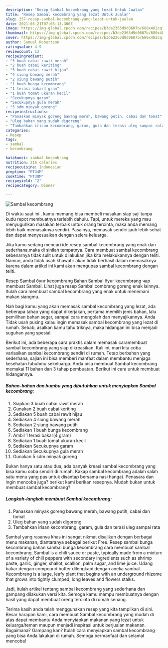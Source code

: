 ```yaml
---
description: "Resep Sambal kecombrang yang lezat Untuk Jualan"
title: "Resep Sambal kecombrang yang lezat Untuk Jualan"
slug: 257-resep-sambal-kecombrang-yang-lezat-untuk-jualan
date: 2021-05-21T07:05:13.366Z
image: https://img-global.cpcdn.com/recipes/b3de2363d9d0607b/680x482cq70/sambal-kecombrang-foto-resep-utama.jpg
thumbnail: https://img-global.cpcdn.com/recipes/b3de2363d9d0607b/680x482cq70/sambal-kecombrang-foto-resep-utama.jpg
cover: https://img-global.cpcdn.com/recipes/b3de2363d9d0607b/680x482cq70/sambal-kecombrang-foto-resep-utama.jpg
author: Samuel Robertson
ratingvalue: 4.9
reviewcount: 13
recipeingredient:
- "3 buah cabai rawit merah"
- "2 buah cabai keriting"
- "5 buah cabai rawit hijau"
- "4 siung bawang merah"
- "2 siung bawang putih"
- "1 buah bunga kecombrang"
- "1 terasi bakar4 gram"
- "1 buah tomat ukuran kecil"
- "Secukupnya garam"
- "Secukupnya gula merah"
- "5 sdm minyak goreng"
recipeinstructions:
- "Panaskan minyak goreng bawang merah, bawang putih, cabai dan tomat"
- "Uleg bahan yang sudah digoreng"
- "Tambahkan irisan kecombrang, garam, gula dan terasi uleg sampai rata"
categories:
- Resep
tags:
- sambal
- kecombrang

katakunci: sambal kecombrang 
nutrition: 216 calories
recipecuisine: Indonesian
preptime: "PT34M"
cooktime: "PT38M"
recipeyield: "2"
recipecategory: Dinner

---
```



![Sambal kecombrang](https://img-global.cpcdn.com/recipes/b3de2363d9d0607b/680x482cq70/sambal-kecombrang-foto-resep-utama.jpg)

Di waktu  saat ini , kamu memang bisa membeli masakan siap saji tanpa kudu repot membuatnya terlebih dahulu. Tapi, untuk mereka yang mau menyuguhkan masakan terbaik untuk orang tercinta, maka anda memang lebih baik memasaknya sendiri. Pasalnya, memasak sendiri jauh lebih sehat dan dapat menyesuaikan dengan selera keluarga.

Jika kamu sedang mencari ide resep sambal kecombrang yang enak dan sederhana,maka di sinilah tempatnya. Cara membuat sambal kecombrang  sebenarnya tidak sulit untuk dilakukan jika kita melakukannya dengan teliti. Namun, anda tidak usah khawatir akan tidak berhasil dalam memasaknya 
karena dalam artikel ini kami akan mengupas sambal kecombrang dengan teliti.  

Resep Sambal бунг kecombrang Bahan Sambal бунг kecombrang чар membuat Sambal. Lihat juga resep Sambal combrang goreng enak lainnya. Itulah cara membuat sambal kecombrang yang enak untuk menemani makan siangmu.

Nah bagi kamu yang akan memasak sambal kecombrang yang lezat, ada beberapa tahap yang dapat dikerjakan, pertama memilih jenis bahan, lalu pemilihan bahan segar, sampai cara mengolah dan menyajikannya. Anda Tidak usah pusing kalau ingin memasak sambal kecombrang yang lezat di rumah. Sebab, asalkan kamu  tahu triknya, maka hidangan ini bisa menjadi suguhan yang spesial.

Berikut ini, ada beberapa cara praktis  dalam memasak caramembuat sambal kecombrang yang siap dikreasikan. Kali ini, mari kita coba variasikan sambal kecombrang sendiri di rumah. Tetap berbahan yang sederhana, sajian ini bisa memberi manfaat dalam membantu menjaga kesehatan tubuhmu sekeluarga. Anda bisa membuat Sambal kecombrang memakai 11 bahan dan 3 tahap pembuatan. Berikut ini cara untuk membuat hidangannya.

<!--inarticleads1-->

##### Bahan-bahan dan bumbu yang dibutuhkan untuk menyiapkan Sambal kecombrang:

1. Siapkan 3 buah cabai rawit merah
1. Gunakan 2 buah cabai keriting
1. Sediakan 5 buah cabai rawit hijau
1. Sediakan 4 siung bawang merah
1. Sediakan 2 siung bawang putih
1. Sediakan 1 buah bunga kecombrang
1. Ambil 1 terasi bakar(4 gram)
1. Sediakan 1 buah tomat ukuran kecil
1. Sediakan Secukupnya garam
1. Sediakan Secukupnya gula merah
1. Gunakan 5 sdm minyak goreng


Bukan hanya satu atau dua, ada banyak kreasi sambal kecombrang yang bisa kamu coba sendiri di rumah. Kakap sambal kecombrang adalah salah satu menu yang pas untuk disantap bersama nasi hangat. Penasara dan ingin mencoba juga? berikut kami berikan resepnya. Mudah bukan untuk membuat sambal kecombrang? 

<!--inarticleads2-->

##### Langkah-langkah membuat Sambal kecombrang:

1. Panaskan minyak goreng bawang merah, bawang putih, cabai dan tomat
1. Uleg bahan yang sudah digoreng
1. Tambahkan irisan kecombrang, garam, gula dan terasi uleg sampai rata


Sambal yang rasanya khas ini sangat nikmat disajikan dengan berbagai menu makanan, diantaranya sebagai berikut Free. Resep sambal bunga kecombrang bahan sambal bunga kecombrang cara membuat sambal kecombrang. Sambal is a chili sauce or paste, typically made from a mixture of a variety of chili peppers with secondary ingredients such as shrimp paste, garlic, ginger, shallot, scallion, palm sugar, and lime juice. Udang bakar dengan compound butter dilengkapi dengan aneka sambal. Kecombrang is a large, leafy plant that begins with an underground rhizome that grows into tightly clumped, long leaves and flowers stalks. 

Jadi, itulah artikel tentang  sambal kecombrang  yang sederhana dan gampang dilakukan versi kita. Semoga kamu mampu membuatnya dengan hasil yang dapat membuat oreng tercinta di rumah senang. 

Terima kasih anda telah menggunakan resep yang kita tampilkan di sini. Besar harapan kami, cara membuat  Sambal kecombrang yang mudah di atas dapat membantu Anda menyiapkan makanan yang lezat untuk keluarga/teman maupun menjadi inspirasi untuk berjualan makanan. Bagaimana? Gampang kan? Itulah cara menyiapkan sambal kecombrang yang bisa Anda lakukan di rumah. Semoga bermanfaat dan selamat mencoba!

